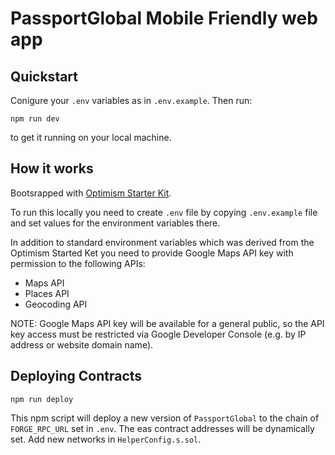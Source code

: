 # PassportGlobal Mobile Friendly web app  

## Quickstart
Conigure your `.env` variables as in `.env.example`.
Then run:
```
npm run dev
```
to get it running on your local machine.

## How it works

Bootsrapped with [Optimism Starter Kit](https://github.com/ethereum-optimism/optimism-starter).

To run this locally you need to create `.env` file by copying `.env.example` file and set values for the environment variables there.

In addition to standard environment variables which was derived from the Optimism Started Ket you need to provide Google Maps API key with permission to the following APIs:

- Maps API
- Places API
- Geocoding API

NOTE: Google Maps API key will be available for a general public, so the API key access must be restricted via Google Developer Console (e.g. by IP address or website domain name).

## Deploying Contracts

```
npm run deploy
```

This npm script will deploy a new version of `PassportGlobal` to the chain of `FORGE_RPC_URL` set in `.env`. The eas contract addresses will be dynamically set. Add new networks in `HelperConfig.s.sol`.
